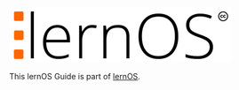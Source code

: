 ![lernOS Logo](https://github.com/cogneon/lernos-core/raw/master/images/lernOS%20Logo/lernOS-logo-400px.png)

This lernOS Guide is part of [lernOS](https://lernos.org).
